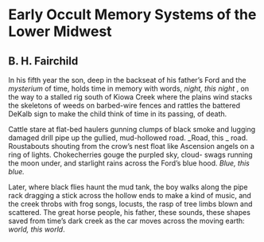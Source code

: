 # Early Occult Memory Systems of the Lower Midwest
## B. H. Fairchild
In his fifth year the son, deep in the backseat
of his father’s Ford and the _mysterium_
of time, holds time in memory with words,
 _night, this night_ , on the way to a stalled rig south
of Kiowa Creek where the plains wind stacks
the skeletons of weeds on barbed-wire fences
and rattles the battered DeKalb sign to make
the child think of time in its passing, of death.

Cattle stare at flat-bed haulers gunning clumps
of black smoke and lugging damaged drill pipe
up the gullied, mud-hollowed road. _Road, this
_
road. Roustabouts shouting from the crow’s nest
float like Ascension angels on a ring of lights.
Chokecherries gouge the purpled sky, cloud-
swags running the moon under, and starlight
rains across the Ford’s blue hood. _Blue, this blue._

Later, where black flies haunt the mud tank,
the boy walks along the pipe rack dragging
a stick across the hollow ends to make a kind
of music, and the creek throbs with frog songs,
locusts, the rasp of tree limbs blown and scattered.
The great horse people, his father, these sounds,
these shapes saved from time’s dark creek as the car
moves across the moving earth: _world, this world_.
